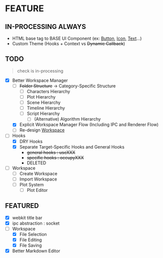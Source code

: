 # FEATURE

## IN-PROCESSING ALWAYS

 - HTML base tag to BASE UI Component (ex: [Button](./src/view/src/ui/Button.tsx), [Icon](./src/view/src/ui/Icon.tsx), [Text](./src/view/src/ui/Text.tsx)...)
 - Custom Theme (Hooks + Context vs ~~Dynamic Callback~~)

## TODO
> check is in-processing

 - [x] Better Workspace Manager
   - [ ] ~~Folder Structure~~ -> Category-Specific Structure
     - [ ] Characters Hierarchy
     - [ ] Plot Hierarchy
     - [ ] Scene Hierarchy
     - [ ] Timeline Hierarchy
     - [ ] Script Hierarchy
       - [ ] (Alternative) Algorithm Hierarchy
   - [x] Explicit Workspace Manager Flow (Including IPC and Renderer Flow)
   - [ ] Re-design [Workspace](./src/app/structure/workspace.ts)
 - [ ] Hooks
   - [x] DRY Hooks
   - [x] Separate Target-Specific Hooks and General Hooks
     - ~~general hooks  : useXXX~~
     - ~~specific hooks : occupyXXX~~
     - DELETED
 - [ ] Workspace
   - [ ] Create Workspace
   - [ ] Import Workspace
   - [ ] Plot System
     - [ ] Plot Editor

## FEATURED

 - [x] webkit title bar
 - [x] ipc abstraction : socket
 - [ ] Workspace
   - [x] File Selection
   - [x] File Editing
   - [x] File Saving
 - [x] Better Markdown Editor
